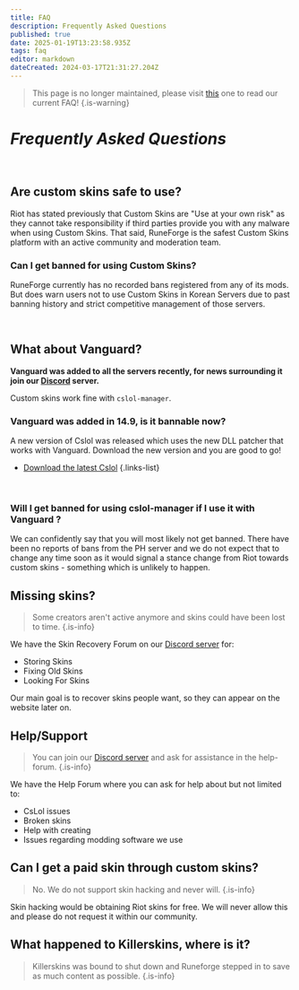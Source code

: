 ```yaml
---
title: FAQ
description: Frequently Asked Questions
published: true
date: 2025-01-19T13:23:58.935Z
tags: faq
editor: markdown
dateCreated: 2024-03-17T21:31:27.204Z
---
```



> This page is no longer maintained, please visit [this](https://wiki.runeforge.io/en/runeforge2#faq) one to read our current FAQ!
{.is-warning}



# *Frequently Asked Questions*

<br>

## Are custom skins safe to use?
Riot has stated previously that Custom Skins are "Use at your own risk" as they cannot take responsibility if third parties provide you with any malware when using Custom Skins. 
That said, RuneForge is the safest Custom Skins platform with an active community and moderation team. 


### Can I get banned for using Custom Skins?
RuneForge currently has no recorded bans registered from any of its mods. But does warn users not to use Custom Skins in Korean Servers due to past banning history and strict competitive management of those servers.

<br>

## What about Vanguard?
**Vanguard was added to all the servers recently, for news surrounding it join our [Discord](https://www.discord.gg/runeforge) server.**


Custom skins work fine with `cslol-manager`.


### Vanguard was added in 14.9, is it bannable now?
A new version of Cslol was released which uses the new DLL patcher that works with Vanguard.
Download the new version and you are good to go!

- [Download the latest Cslol](https://github.com/LeagueToolkit/cslol-manager/releases)
{.links-list}

<br>

### Will I get banned for using cslol-manager if I use it with Vanguard ?
We can confidently say that you will most likely not get banned. There have been no reports of bans from the PH server and we do not expect that to change any time soon as it would signal a stance change from Riot towards custom skins - something which is unlikely to happen.


## Missing skins?
> Some creators aren't active anymore and skins could have been lost to time.
{.is-info}

We have the Skin Recovery Forum on our <a href="https://www.discord.gg/runeforge">Discord server</a> for:
- Storing Skins
- Fixing Old Skins
- Looking For Skins

Our main goal is to recover skins people want, so they can appear on the website later on.

## Help/Support
> You can join our <a href="https://www.discord.gg/runeforge">Discord server</a> and ask for assistance in the help-forum.
{.is-info}

We have the Help Forum where you can ask for help about but not limited to:
- CsLol issues
- Broken skins
- Help with creating
- Issues regarding modding software we use


## Can I get a paid skin through custom skins?
> No. We do not support skin hacking and never will.
{.is-info}

Skin hacking would be obtaining Riot skins for free. We will never allow this and please do not request it within our community.
## What happened to Killerskins, where is it?
> Killerskins was bound to shut down and Runeforge stepped in to save as much content as possible.
{.is-info}
